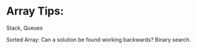 # Array Tips:

Stack, Queues

Sorted Array:
Can a solution be found working backwards?
Binary search.
